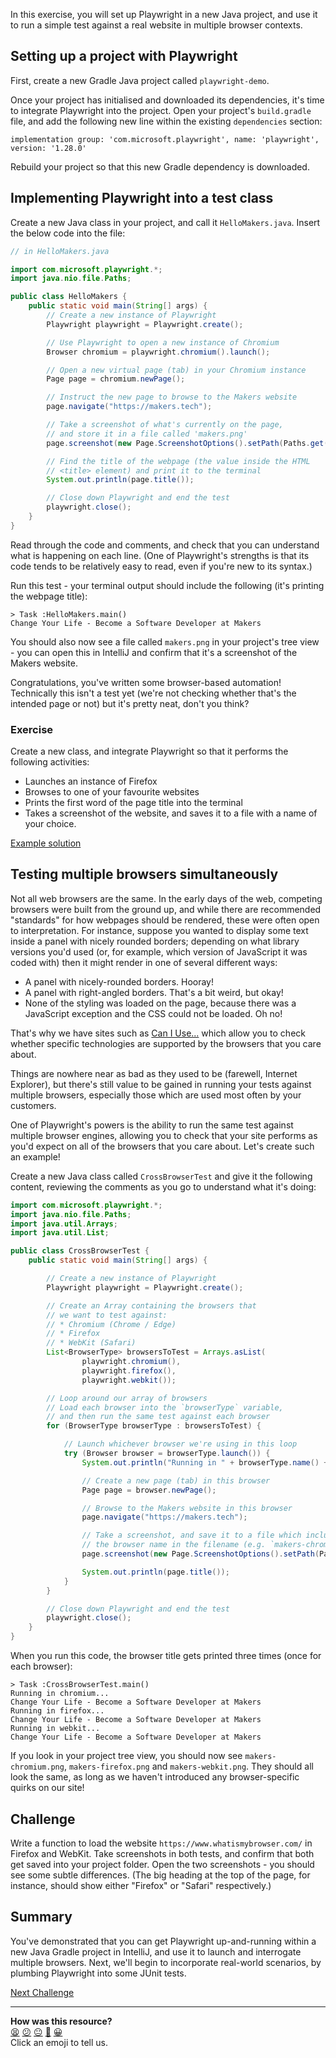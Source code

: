 In this exercise, you will set up Playwright in a new Java project, and use 
it to run a simple test against a real website in multiple browser contexts.

<!-- OMITTED -->

## Setting up a project with Playwright

First, create a new Gradle Java project called `playwright-demo`.

Once your project has initialised and downloaded its dependencies, it's time 
to integrate Playwright into the project. Open your project's `build.gradle` 
file, and add the following new line within the existing `dependencies` 
section:

```
implementation group: 'com.microsoft.playwright', name: 'playwright', version: '1.28.0'
```

Rebuild your project so that this new Gradle dependency is downloaded.

## Implementing Playwright into a test class

Create a new Java class in your project, and call it `HelloMakers.java`. 
Insert the below code into the file:

```java
// in HelloMakers.java

import com.microsoft.playwright.*;
import java.nio.file.Paths;

public class HelloMakers {
    public static void main(String[] args) {
        // Create a new instance of Playwright
        Playwright playwright = Playwright.create();

        // Use Playwright to open a new instance of Chromium
        Browser chromium = playwright.chromium().launch();

        // Open a new virtual page (tab) in your Chromium instance
        Page page = chromium.newPage();

        // Instruct the new page to browse to the Makers website
        page.navigate("https://makers.tech");

        // Take a screenshot of what's currently on the page,
        // and store it in a file called 'makers.png'
        page.screenshot(new Page.ScreenshotOptions().setPath(Paths.get("makers.png")));

        // Find the title of the webpage (the value inside the HTML
        // <title> element) and print it to the terminal
        System.out.println(page.title());

        // Close down Playwright and end the test
        playwright.close();
    }
}
```

Read through the code and comments, and check that you can understand what 
is happening on each line. (One of Playwright's strengths is that its code 
tends to be relatively easy to read, even if you're new to its syntax.)

Run this test - your terminal output should include the following (it's 
printing the webpage title):

```
> Task :HelloMakers.main()
Change Your Life - Become a Software Developer at Makers
```

You should also now see a file called `makers.png` in your project's tree 
view - you can open this in IntelliJ and confirm that it's a screenshot of 
the Makers website.

Congratulations, you've written some browser-based automation! Technically 
this isn't a test yet (we're not checking whether that's the intended page 
or not) but it's pretty neat, don't you think?

### Exercise

Create a new class, and integrate Playwright so that it performs the following 
activities:

* Launches an instance of Firefox 
* Browses to one of your favourite websites
* Prints the first word of the page title into the terminal
* Takes a screenshot of the website, and saves it to a file with a name of 
your choice.

[Example solution]() <!-- OMITTED -->

## Testing multiple browsers simultaneously

Not all web browsers are the same. In the early days of the web, competing 
browsers were built from the ground up, and while there are recommended 
"standards" for how webpages should be rendered, these were often open to 
interpretation. For instance, suppose you wanted to display some text inside a 
panel with nicely rounded borders; depending on what library versions you'd 
used (or, for example, which version of JavaScript it was coded with) then 
it might render in one of several different ways:

* A panel with nicely-rounded borders. Hooray!
* A panel with right-angled borders. That's a bit weird, but okay!
* None of the styling was loaded on the page, because there was a JavaScript 
exception and the CSS could not be loaded. Oh no!

That's why we have sites such as 
[Can I Use...](https://caniuse.com/) which allow you to check whether specific 
technologies are supported by the browsers that you care about.

Things are nowhere near as bad as they used to be (farewell, Internet 
Explorer), but there's still value to be gained in running your tests against 
multiple browsers, especially those which are used most often by your 
customers.

One of Playwright's powers is the ability to run the same test against 
multiple browser engines, allowing you to check that your site performs as 
you'd expect on all of the browsers that you care about. Let's create such 
an example!

Create a new Java class called `CrossBrowserTest` and give it the following 
content, reviewing the comments as you go to understand what it's doing:

```java
import com.microsoft.playwright.*;
import java.nio.file.Paths;
import java.util.Arrays;
import java.util.List;

public class CrossBrowserTest {
    public static void main(String[] args) {

        // Create a new instance of Playwright
        Playwright playwright = Playwright.create();

        // Create an Array containing the browsers that
        // we want to test against:
        // * Chromium (Chrome / Edge)
        // * Firefox
        // * WebKit (Safari)
        List<BrowserType> browsersToTest = Arrays.asList(
                playwright.chromium(),
                playwright.firefox(),
                playwright.webkit());

        // Loop around our array of browsers
        // Load each browser into the `browserType` variable,
        // and then run the same test against each browser
        for (BrowserType browserType : browsersToTest) {

            // Launch whichever browser we're using in this loop
            try (Browser browser = browserType.launch()) {
                System.out.println("Running in " + browserType.name() + "...");

                // Create a new page (tab) in this browser
                Page page = browser.newPage();

                // Browse to the Makers website in this browser
                page.navigate("https://makers.tech");

                // Take a screenshot, and save it to a file which includes
                // the browser name in the filename (e.g. `makers-chromium.png`)
                page.screenshot(new Page.ScreenshotOptions().setPath(Paths.get("makers-" + browserType.name() + ".png")));

                System.out.println(page.title());
            }
        }

        // Close down Playwright and end the test
        playwright.close();
    }
}
```

When you run this code, the browser title gets printed three times (once for 
each browser):

```
> Task :CrossBrowserTest.main()
Running in chromium...
Change Your Life - Become a Software Developer at Makers
Running in firefox...
Change Your Life - Become a Software Developer at Makers
Running in webkit...
Change Your Life - Become a Software Developer at Makers
```

If you look in your project tree view, you should now see 
`makers-chromium.png`, `makers-firefox.png` and `makers-webkit.png`. They 
should all look the same, as long as we haven't introduced any 
browser-specific quirks on our site! 

## Challenge

Write a function to load the website `https://www.whatismybrowser.com/` in 
Firefox and WebKit. Take screenshots in both tests, and confirm that both get 
saved into your project folder. Open the two screenshots - you should see some 
subtle differences. (The big heading at the top of the page, for instance, 
should show either "Firefox" or "Safari" respectively.)

## Summary

You've demonstrated that you can get Playwright up-and-running within a new 
Java Gradle project in IntelliJ, and use it to launch and interrogate multiple 
browsers. Next, we'll begin to incorporate real-world scenarios, by plumbing 
Playwright into some JUnit tests.

[Next Challenge](03_playwright_in_junit.md)

<!-- BEGIN GENERATED SECTION DO NOT EDIT -->

---

**How was this resource?**  
[😫](https://airtable.com/shrUJ3t7KLMqVRFKR?prefill_Repository=makersacademy%2Fjava-fundamentals-with-intellij&prefill_File=playwright%2F02_setting_up_playwright.md&prefill_Sentiment=😫) [😕](https://airtable.com/shrUJ3t7KLMqVRFKR?prefill_Repository=makersacademy%2Fjava-fundamentals-with-intellij&prefill_File=playwright%2F02_setting_up_playwright.md&prefill_Sentiment=😕) [😐](https://airtable.com/shrUJ3t7KLMqVRFKR?prefill_Repository=makersacademy%2Fjava-fundamentals-with-intellij&prefill_File=playwright%2F02_setting_up_playwright.md&prefill_Sentiment=😐) [🙂](https://airtable.com/shrUJ3t7KLMqVRFKR?prefill_Repository=makersacademy%2Fjava-fundamentals-with-intellij&prefill_File=playwright%2F02_setting_up_playwright.md&prefill_Sentiment=🙂) [😀](https://airtable.com/shrUJ3t7KLMqVRFKR?prefill_Repository=makersacademy%2Fjava-fundamentals-with-intellij&prefill_File=playwright%2F02_setting_up_playwright.md&prefill_Sentiment=😀)  
Click an emoji to tell us.

<!-- END GENERATED SECTION DO NOT EDIT -->
